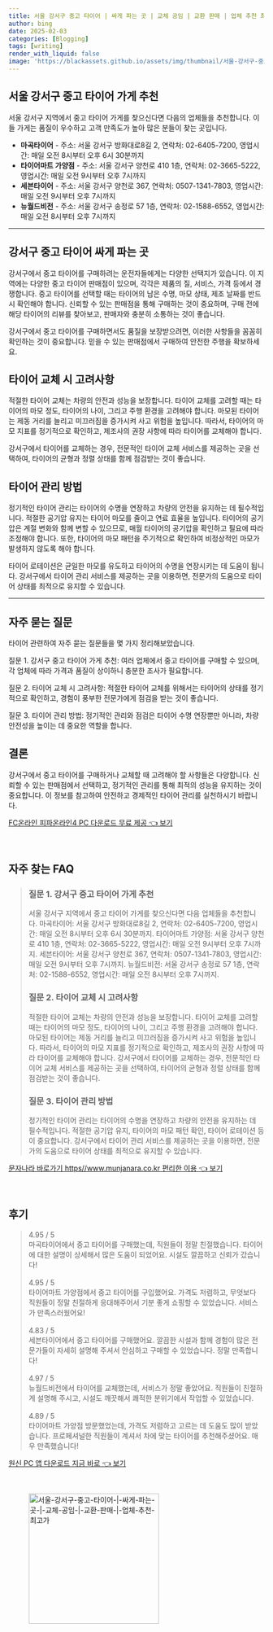 ```yaml
---
title: 서울 강서구 중고 타이어 | 싸게 파는 곳 | 교체 공임 | 교환 판매 | 업체 추천 최고가
author: bing
date: 2025-02-03
categories: [Blogging]
tags: [writing]
render_with_liquid: false
image: 'https://blackassets.github.io/assets/img/thumbnail/서울-강서구-중고-타이어-|-싸게-파는-곳-|-교체-공임-|-교환-판매-|-업체-추천-최고가.webp'
---
```



<h2 id='추천 중고 타이어 가게'>서울 강서구 중고 타이어 가게 추천</h2>

<p>서울 강서구 지역에서 중고 타이어 가게를 찾으신다면 다음의 업체들을 추천합니다. 이들 가게는 품질이 우수하고 고객 만족도가 높아 많은 분들이 찾는 곳입니다.</p>

<ul>
    <li><b>마곡타이어</b> - 주소: 서울 강서구 방화대로8길 2, 연락처: 02-6405-7200, 영업시간: 매일 오전 8시부터 오후 6시 30분까지</li>
    <li><b>타이어마트 가양점</b> - 주소: 서울 강서구 양천로 410 1층, 연락처: 02-3665-5222, 영업시간: 매일 오전 9시부터 오후 7시까지</li>
    <li><b>세븐타이어</b> - 주소: 서울 강서구 양천로 367, 연락처: 0507-1341-7803, 영업시간: 매일 오전 9시부터 오후 7시까지</li>
    <li><b>뉴월드비전</b> - 주소: 서울 강서구 송정로 57 1층, 연락처: 02-1588-6552, 영업시간: 매일 오전 8시부터 오후 7시까지</li>
</ul>

<hr />

<h2 id='중고 타이어 구매 방법'>강서구 중고 타이어 싸게 파는 곳</h2>

<p>강서구에서 중고 타이어를 구매하려는 운전자들에게는 다양한 선택지가 있습니다. 이 지역에는 다양한 중고 타이어 판매점이 있으며, 각각은 제품의 질, 서비스, 가격 등에서 경쟁합니다. 중고 타이어를 선택할 때는 타이어의 남은 수명, 마모 상태, 제조 날짜를 반드시 확인해야 합니다. 신뢰할 수 있는 판매점을 통해 구매하는 것이 중요하며, 구매 전에 해당 타이어의 리뷰를 찾아보고, 판매자와 충분히 소통하는 것이 좋습니다.</p>

<p>강서구에서 중고 타이어를 구매하면서도 품질을 보장받으려면, 이러한 사항들을 꼼꼼히 확인하는 것이 중요합니다. 믿을 수 있는 판매점에서 구매하여 안전한 주행을 확보하세요.</p>

<h2 id='타이어 교체 시 고려 사항'>타이어 교체 시 고려사항</h2>

<p>적절한 타이어 교체는 차량의 안전과 성능을 보장합니다. 타이어 교체를 고려할 때는 타이어의 마모 정도, 타이어의 나이, 그리고 주행 환경을 고려해야 합니다. 마모된 타이어는 제동 거리를 늘리고 미끄러짐을 증가시켜 사고 위험을 높입니다. 따라서, 타이어의 마모 지표를 정기적으로 확인하고, 제조사의 권장 사항에 따라 타이어를 교체해야 합니다.</p>

<p>강서구에서 타이어를 교체하는 경우, 전문적인 타이어 교체 서비스를 제공하는 곳을 선택하여, 타이어의 균형과 정렬 상태를 함께 점검받는 것이 좋습니다.</p>

<h2 id='타이어 관리 방법'>타이어 관리 방법</h2>

<p>정기적인 타이어 관리는 타이어의 수명을 연장하고 차량의 안전을 유지하는 데 필수적입니다. 적절한 공기압 유지는 타이어 마모를 줄이고 연료 효율을 높입니다. 타이어의 공기압은 계절 변화와 함께 변할 수 있으므로, 매월 타이어의 공기압을 확인하고 필요에 따라 조정해야 합니다. 또한, 타이어의 마모 패턴을 주기적으로 확인하여 비정상적인 마모가 발생하지 않도록 해야 합니다.</p>

<p>타이어 로테이션은 균일한 마모를 유도하고 타이어의 수명을 연장시키는 데 도움이 됩니다. 강서구에서 타이어 관리 서비스를 제공하는 곳을 이용하면, 전문가의 도움으로 타이어 상태를 최적으로 유지할 수 있습니다.</p>

<hr />

<h2 id='자주 묻는 질문'>자주 묻는 질문</h2>

<p>타이어 관련하여 자주 묻는 질문들을 몇 가지 정리해보았습니다.</p>

<p>질문 1. 강서구 중고 타이어 가게 추천: 여러 업체에서 중고 타이어를 구매할 수 있으며, 각 업체에 따라 가격과 품질이 상이하니 충분한 조사가 필요합니다.</p>

<p>질문 2. 타이어 교체 시 고려사항: 적절한 타이어 교체를 위해서는 타이어의 상태를 정기적으로 확인하고, 경험이 풍부한 전문가에게 점검을 받는 것이 좋습니다.</p>

<p>질문 3. 타이어 관리 방법: 정기적인 관리와 점검은 타이어 수명 연장뿐만 아니라, 차량 안전성을 높이는 데 중요한 역할을 합니다.</p>

<h2 id='결론'>결론</h2>

<p>강서구에서 중고 타이어를 구매하거나 교체할 때 고려해야 할 사항들은 다양합니다. 신뢰할 수 있는 판매점에서 선택하고, 정기적인 관리를 통해 최적의 성능을 유지하는 것이 중요합니다. 이 정보를 참고하여 안전하고 경제적인 타이어 관리를 실천하시기 바랍니다.</p>


<p><a class="click-button" title="FC온라인 피파온라인4 PC 다운로드 무료 제공" href="https://blackassets.github.io/posts/FC%EC%98%A8%EB%9D%BC%EC%9D%B8-%ED%94%BC%ED%8C%8C%EC%98%A8%EB%9D%BC%EC%9D%B84-PC-%EB%8B%A4%EC%9A%B4%EB%A1%9C%EB%93%9C-%EB%AC%B4%EB%A3%8C-%EC%A0%9C%EA%B3%B5/" rel="dofollow">FC온라인 피파온라인4 PC 다운로드 무료 제공 👈 보기</a></p><br>
<h2 id='자주_찾는_FAQ'>자주 찾는 FAQ</h2>
<div itemscope="" itemtype="https://schema.org/FAQPage"> 
<blockquote> 
<div itemscope="" itemprop="mainEntity" itemtype="https://schema.org/Question"> 
<h3 itemprop="name">질문 1. 강서구 중고 타이어 가게 추천</h3> 
<div itemscope="" itemprop="acceptedAnswer" itemtype="https://schema.org/Answer"> 
<span itemprop="text"> 
<p>서울 강서구 지역에서 중고 타이어 가게를 찾으신다면 다음 업체들을 추천합니다. 마곡타이어: 서울 강서구 방화대로8길 2, 연락처: 02-6405-7200, 영업시간: 매일 오전 8시부터 오후 6시 30분까지. 타이어마트 가양점: 서울 강서구 양천로 410 1층, 연락처: 02-3665-5222, 영업시간: 매일 오전 9시부터 오후 7시까지. 세븐타이어: 서울 강서구 양천로 367, 연락처: 0507-1341-7803, 영업시간: 매일 오전 9시부터 오후 7시까지. 뉴월드비전: 서울 강서구 송정로 57 1층, 연락처: 02-1588-6552, 영업시간: 매일 오전 8시부터 오후 7시까지.</p> 
</span> 
</div> 
</div> 

<div itemscope="" itemprop="mainEntity" itemtype="https://schema.org/Question"> 
<h3 itemprop="name">질문 2. 타이어 교체 시 고려사항</h3> 
<div itemscope="" itemprop="acceptedAnswer" itemtype="https://schema.org/Answer"> 
<span itemprop="text"> 
<p>적절한 타이어 교체는 차량의 안전과 성능을 보장합니다. 타이어 교체를 고려할 때는 타이어의 마모 정도, 타이어의 나이, 그리고 주행 환경을 고려해야 합니다. 마모된 타이어는 제동 거리를 늘리고 미끄러짐을 증가시켜 사고 위험을 높입니다. 따라서, 타이어의 마모 지표를 정기적으로 확인하고, 제조사의 권장 사항에 따라 타이어를 교체해야 합니다. 강서구에서 타이어를 교체하는 경우, 전문적인 타이어 교체 서비스를 제공하는 곳을 선택하여, 타이어의 균형과 정렬 상태를 함께 점검받는 것이 좋습니다.</p> 
</span> 
</div> 
</div> 

<div itemscope="" itemprop="mainEntity" itemtype="https://schema.org/Question"> 
<h3 itemprop="name">질문 3. 타이어 관리 방법</h3> 
<div itemscope="" itemprop="acceptedAnswer" itemtype="https://schema.org/Answer"> 
<span itemprop="text"> 
<p>정기적인 타이어 관리는 타이어의 수명을 연장하고 차량의 안전을 유지하는 데 필수적입니다. 적절한 공기압 유지, 타이어의 마모 패턴 확인, 타이어 로테이션 등이 중요합니다. 강서구에서 타이어 관리 서비스를 제공하는 곳을 이용하면, 전문가의 도움으로 타이어 상태를 최적으로 유지할 수 있습니다.</p> 
</span> 
</div> 
</div> 

</blockquote> 
</div> 
<p><a class="click-button" title="문자나라 바로가기 https//www.munjanara.co.kr 편리한 이용" href="https://blackassets.github.io/posts/%EB%AC%B8%EC%9E%90%EB%82%98%EB%9D%BC-%EB%B0%94%EB%A1%9C%EA%B0%80%EA%B8%B0-httpswww.munjanara.co.kr-%ED%8E%B8%EB%A6%AC%ED%95%9C-%EC%9D%B4%EC%9A%A9/" rel="dofollow">문자나라 바로가기 https//www.munjanara.co.kr 편리한 이용 👈 보기</a></p><br>
<h2 id='후기'>후기</h2>
<div itemscope itemtype="https://schema.org/Product">
  <blockquote>
  <div itemprop="review" itemscope itemtype="https://schema.org/Review">
      <div itemprop="reviewRating" itemscope itemtype="https://schema.org/Rating"> <span itemprop="ratingValue">4.95</span> / <span itemprop="bestRating">5</span> </div>
      <span itemprop="reviewBody">마곡타이어에서 중고 타이어를 구매했는데, 직원들이 정말 친절했습니다. 타이어에 대한 설명이 상세해서 많은 도움이 되었어요. 시설도 깔끔하고 신뢰가 갔습니다!</span>
  </div>
  <br>
  <div itemprop="review" itemscope itemtype="https://schema.org/Review">
      <div itemprop="reviewRating" itemscope itemtype="https://schema.org/Rating"> <span itemprop="ratingValue">4.95</span> / <span itemprop="bestRating">5</span> </div>
      <span itemprop="reviewBody">타이어마트 가양점에서 중고 타이어를 구입했어요. 가격도 저렴하고, 무엇보다 직원들이 정말 친절하게 응대해주어서 기분 좋게 쇼핑할 수 있었습니다. 서비스가 만족스러웠어요!</span>
  </div>
  <br>
  <div itemprop="review" itemscope itemtype="https://schema.org/Review">
      <div itemprop="reviewRating" itemscope itemtype="https://schema.org/Rating"> <span itemprop="ratingValue">4.83</span> / <span itemprop="bestRating">5</span> </div>
      <span itemprop="reviewBody">세븐타이어에서 중고 타이어를 구매했어요. 깔끔한 시설과 함께 경험이 많은 전문가들이 자세히 설명해 주셔서 안심하고 구매할 수 있었습니다. 정말 만족합니다!</span>
  </div>
  <br>
  <div itemprop="review" itemscope itemtype="https://schema.org/Review">
      <div itemprop="reviewRating" itemscope itemtype="https://schema.org/Rating"> <span itemprop="ratingValue">4.97</span> / <span itemprop="bestRating">5</span> </div>
      <span itemprop="reviewBody">뉴월드비전에서 타이어를 교체했는데, 서비스가 정말 좋았어요. 직원들이 친절하게 설명해 주시고, 시설도 깨끗해서 쾌적한 분위기에서 작업할 수 있었습니다.</span>
  </div>
  <br>
  <div itemprop="review" itemscope itemtype="https://schema.org/Review">
      <div itemprop="reviewRating" itemscope itemtype="https://schema.org/Rating"> <span itemprop="ratingValue">4.89</span> / <span itemprop="bestRating">5</span> </div>
      <span itemprop="reviewBody">타이어마트 가양점 방문했었는데, 가격도 저렴하고 고르는 데 도움도 많이 받았습니다. 프로페셔널한 직원들이 계셔서 차에 맞는 타이어를 추천해주셨어요. 매우 만족했습니다!</span>
  </div>
  </blockquote>
</div>
<p><a class="click-button" title="원신 PC 앱 다운로드 지금 바로" href="https://blackassets.github.io/posts/%EC%9B%90%EC%8B%A0-PC-%EC%95%B1-%EB%8B%A4%EC%9A%B4%EB%A1%9C%EB%93%9C-%EC%A7%80%EA%B8%88-%EB%B0%94%EB%A1%9C/" rel="dofollow">원신 PC 앱 다운로드 지금 바로 👈 보기</a></p><br>
<figure class="image"><img src="https://blackassets.github.io/assets/img/thumbnail/서울-강서구-중고-타이어-|-싸게-파는-곳-|-교체-공임-|-교환-판매-|-업체-추천-최고가.webp" alt="서울-강서구-중고-타이어-|-싸게-파는-곳-|-교체-공임-|-교환-판매-|-업체-추천-최고가" width="256" height="256"></figure>